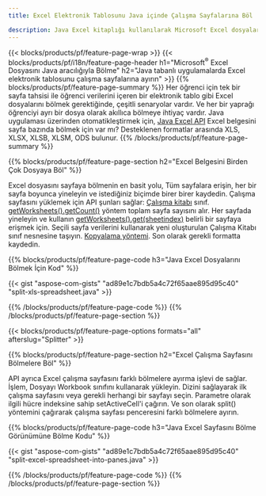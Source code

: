 ```yaml
---
title: Excel Elektronik Tablosunu Java içinde Çalışma Sayfalarına Böl

description: Java Excel kitaplığı kullanılarak Microsoft Excel dosyalarının birden çok belgeye nasıl bölüneceğini açıklayan Java kaynak kodları
---
```

{{< blocks/products/pf/feature-page-wrap >}}
{{< blocks/products/pf/i18n/feature-page-header h1="Microsoft<sup>&reg;</sup> Excel Dosyasını Java aracılığıyla Bölme" h2="Java tabanlı uygulamalarda Excel elektronik tablosunu çalışma sayfalarına ayırın" >}}
{{% blocks/products/pf/feature-page-summary %}}
Her öğrenci için tek bir sayfa tahsisi ile öğrenci verilerini içeren bir elektronik tablo gibi Excel dosyalarını bölmek gerektiğinde, çeşitli senaryolar vardır. Ve her bir yaprağı öğrenciyi ayrı bir dosya olarak akıllıca bölmeye ihtiyaç vardır. Java uygulaması üzerinden otomatikleştirmek için, [Java Excel API](/cells/java/) Excel belgesini sayfa bazında bölmek için var mı? Desteklenen formatlar arasında XLS, XLSX, XLSB, XLSM, ODS bulunur. 
{{% /blocks/products/pf/feature-page-summary %}}

{{% blocks/products/pf/feature-page-section h2="Excel Belgesini Birden Çok Dosyaya Böl" %}}

Excel dosyasını sayfaya bölmenin en basit yolu, Tüm sayfalara erişin, her bir sayfa boyunca yineleyin ve istediğiniz biçimde birer birer kaydedin. Çalışma sayfasını yüklemek için API şunları sağlar: [Çalışma kitabı](https://reference.aspose.com/cells/java/com.aspose.cells/Workbook) sınıf. [getWorksheets().getCount()](https://reference.aspose.com/cells/java/com.aspose.cells/worksheetcollection#Count) yöntem toplam sayfa sayısını alır. Her sayfada yineleyin ve kullanın [getWorksheets().get(sheetindex)](https://reference.aspose.com/cells/java/com.aspose.cells/worksheetcollection#get) belirli bir sayfaya erişmek için. Seçili sayfa verilerini kullanarak yeni oluşturulan Çalışma Kitabı sınıf nesnesine taşıyın. [Kopyalama yöntemi](https://reference.aspose.com/cells/java/com.aspose.cells/workbook#copy(com.aspose.cells.Workbook)). Son olarak gerekli formatta kaydedin.

{{% blocks/products/pf/feature-page-code h3="Java Excel Dosyalarını Bölmek İçin Kod" %}}

{{< gist "aspose-com-gists" "ad89e1c7bdb5a4c72f65aae895d95c40" "split-xls-spreadsheet.java" >}}

{{% /blocks/products/pf/feature-page-code %}}
{{% /blocks/products/pf/feature-page-section %}}

{{< blocks/products/pf/feature-page-options formats="all" afterslug="Splitter" >}}

{{% blocks/products/pf/feature-page-section h2="Excel Çalışma Sayfasını Bölmelere Böl" %}}

API ayrıca Excel çalışma sayfasını farklı bölmelere ayırma işlevi de sağlar. İşlem, Dosyayı Workbook sınıfını kullanarak yükleyin. Dizini sağlayarak ilk çalışma sayfasını veya gerekli herhangi bir sayfayı seçin. Parametre olarak ilgili hücre indeksine sahip setActiveCell'i çağırın. Ve son olarak split() yöntemini çağırarak çalışma sayfası penceresini farklı bölmelere ayırın.

{{% blocks/products/pf/feature-page-code h3="Java Excel Sayfasını Bölme Görünümüne Bölme Kodu" %}}

{{< gist "aspose-com-gists" "ad89e1c7bdb5a4c72f65aae895d95c40" "split-excel-spreadsheet-into-panes.java" >}}

{{% /blocks/products/pf/feature-page-code %}}
{{% /blocks/products/pf/feature-page-section %}}
